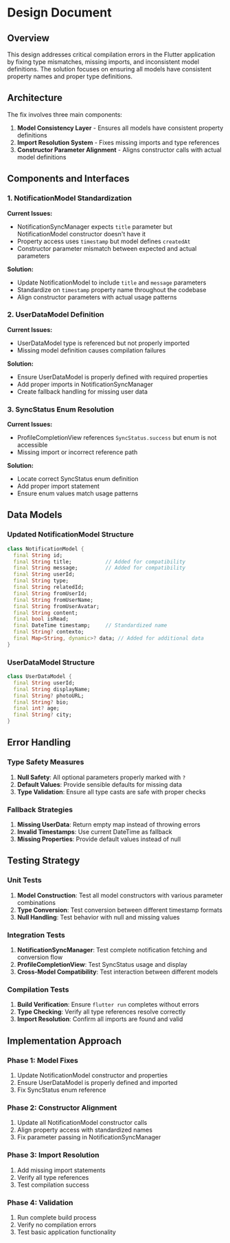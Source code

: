 # Design Document

## Overview

This design addresses critical compilation errors in the Flutter application by fixing type mismatches, missing imports, and inconsistent model definitions. The solution focuses on ensuring all models have consistent property names and proper type definitions.

## Architecture

The fix involves three main components:
1. **Model Consistency Layer** - Ensures all models have consistent property definitions
2. **Import Resolution System** - Fixes missing imports and type references
3. **Constructor Parameter Alignment** - Aligns constructor calls with actual model definitions

## Components and Interfaces

### 1. NotificationModel Standardization

**Current Issues:**
- NotificationSyncManager expects `title` parameter but NotificationModel constructor doesn't have it
- Property access uses `timestamp` but model defines `createdAt`
- Constructor parameter mismatch between expected and actual parameters

**Solution:**
- Update NotificationModel to include `title` and `message` parameters
- Standardize on `timestamp` property name throughout the codebase
- Align constructor parameters with actual usage patterns

### 2. UserDataModel Definition

**Current Issues:**
- UserDataModel type is referenced but not properly imported
- Missing model definition causes compilation failures

**Solution:**
- Ensure UserDataModel is properly defined with required properties
- Add proper imports in NotificationSyncManager
- Create fallback handling for missing user data

### 3. SyncStatus Enum Resolution

**Current Issues:**
- ProfileCompletionView references `SyncStatus.success` but enum is not accessible
- Missing import or incorrect reference path

**Solution:**
- Locate correct SyncStatus enum definition
- Add proper import statement
- Ensure enum values match usage patterns

## Data Models

### Updated NotificationModel Structure
```dart
class NotificationModel {
  final String id;
  final String title;           // Added for compatibility
  final String message;         // Added for compatibility  
  final String userId;
  final String type;
  final String relatedId;
  final String fromUserId;
  final String fromUserName;
  final String fromUserAvatar;
  final String content;
  final bool isRead;
  final DateTime timestamp;     // Standardized name
  final String? contexto;
  final Map<String, dynamic>? data; // Added for additional data
}
```

### UserDataModel Structure
```dart
class UserDataModel {
  final String userId;
  final String displayName;
  final String? photoURL;
  final String? bio;
  final int? age;
  final String? city;
}
```

## Error Handling

### Type Safety Measures
1. **Null Safety**: All optional parameters properly marked with `?`
2. **Default Values**: Provide sensible defaults for missing data
3. **Type Validation**: Ensure all type casts are safe with proper checks

### Fallback Strategies
1. **Missing UserData**: Return empty map instead of throwing errors
2. **Invalid Timestamps**: Use current DateTime as fallback
3. **Missing Properties**: Provide default values instead of null

## Testing Strategy

### Unit Tests
1. **Model Construction**: Test all model constructors with various parameter combinations
2. **Type Conversion**: Test conversion between different timestamp formats
3. **Null Handling**: Test behavior with null and missing values

### Integration Tests
1. **NotificationSyncManager**: Test complete notification fetching and conversion flow
2. **ProfileCompletionView**: Test SyncStatus usage and display
3. **Cross-Model Compatibility**: Test interaction between different models

### Compilation Tests
1. **Build Verification**: Ensure `flutter run` completes without errors
2. **Type Checking**: Verify all type references resolve correctly
3. **Import Resolution**: Confirm all imports are found and valid

## Implementation Approach

### Phase 1: Model Fixes
1. Update NotificationModel constructor and properties
2. Ensure UserDataModel is properly defined and imported
3. Fix SyncStatus enum reference

### Phase 2: Constructor Alignment
1. Update all NotificationModel constructor calls
2. Align property access with standardized names
3. Fix parameter passing in NotificationSyncManager

### Phase 3: Import Resolution
1. Add missing import statements
2. Verify all type references
3. Test compilation success

### Phase 4: Validation
1. Run complete build process
2. Verify no compilation errors
3. Test basic application functionality